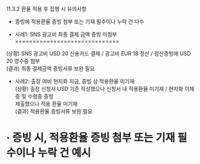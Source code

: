 11.3.2 환율 적용 후 집행 시 유의사항  
- 증빙에 적용환율 증빙 첨부 또는 기재 필수이나 누락 건 다수

- 사례1: SNS 광고비 최종 결제 금액 증빙 미첨부
==============================

  

(상황) SNS 광고비 USD 20 신용카드 결제 / 광고비 EUR 18 정산 / 정산증빙에 USD 20 영수증 첨부  
(결과) 최종 결제금액 증빙서류 보완 필요

- 사례2: 출장 여비 현지화 지급, 증빙 상 적용환율 미기재  
(상황) 출장 신청서 USD 기준 작성했으나 신청서 내 적용환율 미기재 / 현지화 이체증 및 수령증 증빙  
제출했으나 적용 환율 미기재  
(결과) 적용환율 증빙서류 보완 필요

· 증빙 시, 적용환율 증빙 첨부 또는 기재 필수이나 누락 건 예시
=====================================